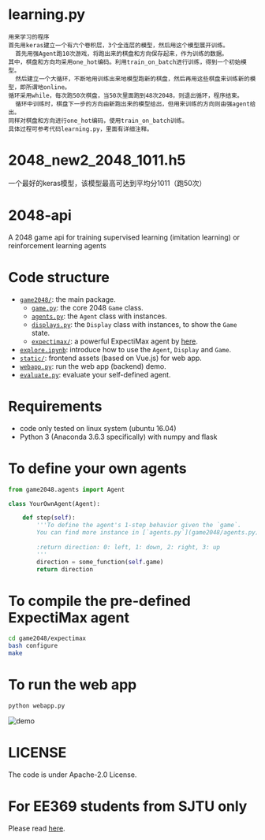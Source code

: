 # learning.py
```
用来学习的程序
首先用keras建立一个有六个卷积层，3个全连层的模型，然后用这个模型展开训练。
  首先用强Agent跑10次游戏，将跑出来的棋盘和方向保存起来，作为训练的数据。
其中，棋盘和方向均采用one_hot编码。利用train_on_batch进行训练，得到一个初始模型。
  然后建立一个大循环，不断地用训练出来地模型跑新的棋盘，然后再用这些棋盘来训练新的模型，即所谓地online。
循环采用while，每次跑50次棋盘，当50次里面跑到48次2048，则退出循环，程序结束。
  循环中训练时，棋盘下一步的方向由新跑出来的模型给出，但用来训练的方向则由强agent给出。
同样对棋盘和方向进行one_hot编码，使用train_on_batch训练。
具体过程可参考代码learning.py，里面有详细注释。
```
# 2048_new2_2048_1011.h5
一个最好的keras模型，该模型最高可达到平均分1011（跑50次）
# 2048-api
A 2048 game api for training supervised learning (imitation learning) or reinforcement learning agents

# Code structure
* [`game2048/`](game2048/): the main package.
    * [`game.py`](game2048/game.py): the core 2048 `Game` class.
    * [`agents.py`](game2048/agents.py): the `Agent` class with instances.
    * [`displays.py`](game2048/displays.py): the `Display` class with instances, to show the `Game` state.
    * [`expectimax/`](game2048/expectimax): a powerful ExpectiMax agent by [here](https://github.com/nneonneo/2048-ai).
* [`explore.ipynb`](explore.ipynb): introduce how to use the `Agent`, `Display` and `Game`.
* [`static/`](static/): frontend assets (based on Vue.js) for web app.
* [`webapp.py`](webapp.py): run the web app (backend) demo.
* [`evaluate.py`](evaluate.py): evaluate your self-defined agent.

# Requirements
* code only tested on linux system (ubuntu 16.04)
* Python 3 (Anaconda 3.6.3 specifically) with numpy and flask

# To define your own agents
```python
from game2048.agents import Agent

class YourOwnAgent(Agent):

    def step(self):
        '''To define the agent's 1-step behavior given the `game`.
        You can find more instance in [`agents.py`](game2048/agents.py).
        
        :return direction: 0: left, 1: down, 2: right, 3: up
        '''
        direction = some_function(self.game)
        return direction

```

# To compile the pre-defined ExpectiMax agent

```bash
cd game2048/expectimax
bash configure
make
```

# To run the web app
```bash
python webapp.py
```
![demo](preview2048.gif)

# LICENSE
The code is under Apache-2.0 License.

# For EE369 students from SJTU only
Please read [here](EE369.md).
